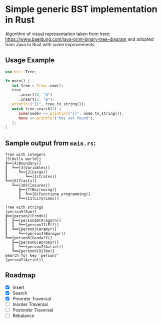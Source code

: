 # Simple generic BST implementation in Rust

Algorithm of visual representation taken from here: https://www.baeldung.com/java-print-binary-tree-diagram and adopted from Java to Rust with some improvements

## Usage Example
```rust
use bst::Tree;

fn main() {
   let tree = Tree::new();
   tree
      .insert(5, "A")
      .insert(2, "B");
   println!("{}", tree.to_string());
   match tree.search(2) {
      Some(node) => println!("{}", node.to_string()),
      None => println!("Key not found"),
   };
}
```

## Sample output from `main.rs`:
```
Tree with integers
[5(Hello world)]
╠══[4(Boundary)]
║  ╚══[3(Variables)]
║     ╚══[2(Cargo)]
║        ╚══[1(Crates)]
╚══[6(Traits)]
   ╚══[10(Closures)]
      ╠══[7(Borrowing)]
      ║  ╚══[8(Functiona programming)]
      ╚══[11(Lifetimes)]

Tree with strings
[person5(Sam)]
╠══[person2(Frodo)]
║  ╠══[person10(Aragorn)]
║  ║  ╚══[person11(Elf)]
║  ╚══[person3(Aramyr)]
║     ╚══[person4(Borogor)]
╚══[person8(Gandalf)]
   ╠══[person6(Boromyr)]
   ║  ╚══[person7(Azriel)]
   ╚══[person9(Bilbo)]
Search for key 'person7'
[person7(Azriel)]
```

## Roadmap
- [x] Insert
- [x] Search
- [x] Preorder Traversal
- [ ] Inorder Traversal
- [ ] Postorder Traversal
- [ ] Rebalance
